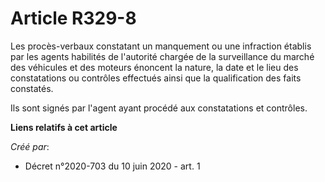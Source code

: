 # Article R329-8

Les procès-verbaux constatant un manquement ou une infraction établis par les agents habilités de l'autorité chargée de la
surveillance du marché des véhicules et des moteurs énoncent la nature, la date et le lieu des constatations ou contrôles
effectués ainsi que la qualification des faits constatés.

Ils sont signés par l'agent ayant procédé aux constatations et contrôles.

**Liens relatifs à cet article**

_Créé par_:

  - Décret n°2020-703 du 10 juin 2020 - art. 1
